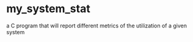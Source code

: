 # my_system_stat
a C program that will report different metrics of the utilization of a given system
